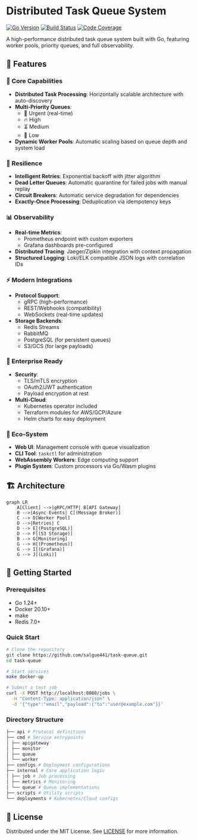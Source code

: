 # Distributed Task Queue System

<!-- Badges -->

[![Go Version](https://img.shields.io/github/go-mod/go-version/salgue441/task-queue)](https://golang.org)
[![Build Status](https://img.shields.io/github/actions/workflow/status/salgue441/task-queue/ci.yml)](https://github.com/salgue441/task-queue/actions)
[![Code Coverage](https://img.shields.io/codecov/c/github/salgue441/task-queue)](https://codecov.io/gh/salgue441/task-queue)

A high-performance distributed task queue system built with Go, featuring worker pools, priority queues, and full observability.

## 🌟 Features

### 🚀 Core Capabilities

- **Distributed Task Processing**: Horizontally scalable architecture with auto-discovery
- **Multi-Priority Queues**:
  - 🚨 Urgent (real-time)
  - 🔥 High
  - ⏳ Medium
  - 🐢 Low
- **Dynamic Worker Pools**: Automatic scaling based on queue depth and system load

### 🔄 Resilience

- **Intelligent Retries**: Exponential backoff with jitter algorithm
- **Dead Letter Queues**: Automatic quarantine for failed jobs with manual replay
- **Circuit Breakers**: Automatic service degradation for dependencies
- **Exactly-Once Processing**: Deduplication via idempotency keys

### 📊 Observability

- **Real-time Metrics**:
  - Prometheus endpoint with custom exporters
  - Grafana dashboards pre-configured
- **Distributed Tracing**: Jaeger/Zipkin integration with context propagation
- **Structured Logging**: Loki/ELK compatible JSON logs with correlation IDs

### ⚡ Modern Integrations

- **Protocol Support**:
  - gRPC (high-performance)
  - REST/Webhooks (compatibility)
  - WebSockets (real-time updates)
- **Storage Backends**:
  - Redis Streams
  - RabbitMQ
  - PostgreSQL (for persistent queues)
  - S3/GCS (for large payloads)

### 🔐 Enterprise Ready

- **Security**:
  - TLS/mTLS encryption
  - OAuth2/JWT authentication
  - Payload encryption at rest
- **Multi-Cloud**:
  - Kubernetes operator included
  - Terraform modules for AWS/GCP/Azure
  - Helm charts for easy deployment

### 🌱 Eco-System

- **Web UI**: Management console with queue visualization
- **CLI Tool**: `taskctl` for administration
- **WebAssembly Workers**: Edge computing support
- **Plugin System**: Custom processors via Go/Wasm plugins

## 🏗️ Architecture

```mermaid
graph LR
    A[Client] -->|gRPC/HTTP| B[API Gateway]
    B -->|Async Events| C[(Message Broker)]
    C --> D[Worker Pool]
    D -->|Retries| C
    D --> E[(PostgreSQL)]
    D --> F[(S3 Storage)]
    B --> G[Monitoring]
    G --> H[(Prometheus)]
    G --> I[(Grafana)]
    G --> J[(Loki)]
```

## 🚀 Getting Started

### Prerequisites

- Go 1.24+
- Docker 20.10+
- make
- Redis 7.0+

### Quick Start

```bash
# Clone the repository
git clone https://github.com/salgue441/task-queue.git
cd task-queue

# Start services
make docker-up

# Submit a test job
curl -X POST http://localhost:8080/jobs \
  -H "Content-Type: application/json" \
  -d '{"type":"email","payload":{"to":"user@example.com"}}'
```

### Directory Structure

```bash
├── api # Protocol definitions
├── cmd # Service entrypoints
│ ├── apigateway
│ ├── monitor
│ ├── queue
│ └── worker
├── configs # Deployment configurations
├── internal # Core application logic
│ ├── job # Job processing
│ ├── metrics # Monitoring
│ └── queue # Queue implementations
├── scripts # Utility scripts
└── deployments # Kubernetes/Cloud configs
```

## 📄 License

Distributed under the MIT License. See [LICENSE](LICENSE) for more information.
